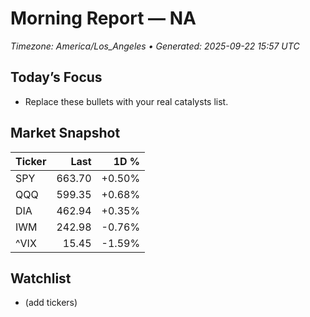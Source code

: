 # Morning Report — NA
_Timezone: America/Los_Angeles • Generated: 2025-09-22 15:57 UTC_

## Today’s Focus
- Replace these bullets with your real catalysts list.

## Market Snapshot
| Ticker | Last | 1D % |
|---|---:|---:|
| SPY | 663.70 | +0.50% |
| QQQ | 599.35 | +0.68% |
| DIA | 462.94 | +0.35% |
| IWM | 242.98 | -0.76% |
| ^VIX | 15.45 | -1.59% |

## Watchlist
- (add tickers)
